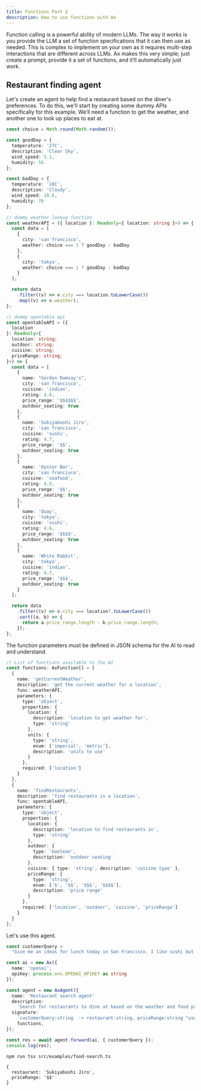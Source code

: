 ```yaml
---
title: Functions Part 2
description: How to use functions with Ax
---
```


Function calling is a powerful ability of modern LLMs. The way it works is you provide the LLM a set of function specifications that it can then use as needed. This is complex to implement on your own as it requires multi-step interactions that are different across LLMs. Ax makes this very simple; just create a prompt, provide it a set of functions, and it’ll automatically just work.

## Restaurant finding agent

Let's create an agent to help find a restaurant based on the diner's preferences. To do this, we'll start by creating some dummy APIs specifically for this example. We’ll need a function to get the weather, and another one to look up places to eat at.

```typescript title="Weather data function"
const choice = Math.round(Math.random());

const goodDay = {
  temperature: '27C',
  description: 'Clear Sky',
  wind_speed: 5.1,
  humidity: 56
};

const badDay = {
  temperature: '10C',
  description: 'Cloudy',
  wind_speed: 10.6,
  humidity: 70
};

// dummy weather lookup function
const weatherAPI = ({ location }: Readonly<{ location: string }>) => {
  const data = [
    {
      city: 'san francisco',
      weather: choice === 1 ? goodDay : badDay
    },
    {
      city: 'tokyo',
      weather: choice === 1 ? goodDay : badDay
    }
  ];

  return data
    .filter((v) => v.city === location.toLowerCase())
    .map((v) => v.weather);
};
```

```typescript title="Restaurant search function"
// dummy opentable api
const opentableAPI = ({
  location
}: Readonly<{
  location: string;
  outdoor: string;
  cuisine: string;
  priceRange: string;
}>) => {
  const data = [
    {
      name: "Gordon Ramsay's",
      city: 'san francisco',
      cuisine: 'indian',
      rating: 4.8,
      price_range: '$$$$$$',
      outdoor_seating: true
    },
    {
      name: 'Sukiyabashi Jiro',
      city: 'san francisco',
      cuisine: 'sushi',
      rating: 4.7,
      price_range: '$$',
      outdoor_seating: true
    },
    {
      name: 'Oyster Bar',
      city: 'san francisco',
      cuisine: 'seafood',
      rating: 4.5,
      price_range: '$$',
      outdoor_seating: true
    },
    {
      name: 'Quay',
      city: 'tokyo',
      cuisine: 'sushi',
      rating: 4.6,
      price_range: '$$$$',
      outdoor_seating: true
    },
    {
      name: 'White Rabbit',
      city: 'tokyo',
      cuisine: 'indian',
      rating: 4.7,
      price_range: '$$$',
      outdoor_seating: true
    }
  ];

  return data
    .filter((v) => v.city === location?.toLowerCase())
    .sort((a, b) => {
      return a.price_range.length - b.price_range.length;
    });
};
```

The function parameters must be defined in JSON schema for the AI to read and understand.

```typescript
// List of functions available to the AI
const functions: AxFunction[] = [
  {
    name: 'getCurrentWeather',
    description: 'get the current weather for a location',
    func: weatherAPI,
    parameters: {
      type: 'object',
      properties: {
        location: {
          description: 'location to get weather for',
          type: 'string'
        },
        units: {
          type: 'string',
          enum: ['imperial', 'metric'],
          description: 'units to use'
        }
      },
      required: ['location']
    }
  },
  {
    name: 'findRestaurants',
    description: 'find restaurants in a location',
    func: opentableAPI,
    parameters: {
      type: 'object',
      properties: {
        location: {
          description: 'location to find restaurants in',
          type: 'string'
        },
        outdoor: {
          type: 'boolean',
          description: 'outdoor seating'
        },
        cuisine: { type: 'string', description: 'cuisine type' },
        priceRange: {
          type: 'string',
          enum: ['$', '$$', '$$$', '$$$$'],
          description: 'price range'
        }
      },
      required: ['location', 'outdoor', 'cuisine', 'priceRange']
    }
  }
];
```

Let's use this agent.

```typescript
const customerQuery =
  "Give me an ideas for lunch today in San Francisco. I like sushi but I don't want to spend too much or other options are fine as well. Also if its a nice day I'd rather sit outside.";

const ai = new Ax({
  name: 'openai',
  apiKey: process.env.OPENAI_APIKEY as string
});

const agent = new AxAgent({
  name: 'Restaurant search agent'
  description:
    'Search for restaurants to dine at based on the weather and food preferences',
  signature:
    `customerQuery:string  -> restaurant:string, priceRange:string "use $ signs to indicate price range"`
    functions,
});

const res = await agent.forward(ai, { customerQuery });
console.log(res);
```

```console title="Run the agent and see the output"
npm run tsx src/examples/food-search.ts

{
  restaurant: 'Sukiyabashi Jiro',
  priceRange: '$$'
}
```
